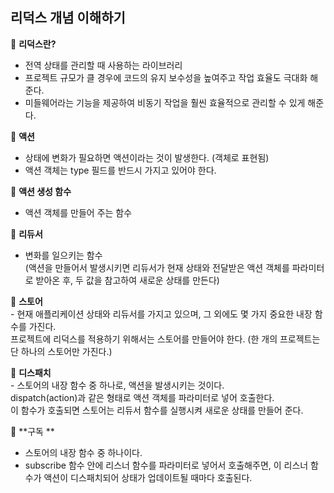 ## 리덕스 개념 이해하기  
   📌 **리덕스란?** 
   - 전역 상태를 관리할 때 사용하는 라이브러리  
   - 프로젝트 규모가 클 경우에 코드의 유지 보수성을 높여주고 작업 효율도 극대화 해준다.  
   - 미들웨어라는 기능을 제공하여 비동기 작업을 훨씬 효율적으로 관리할 수 있게 해준다.  

   📌 **액션**  
   - 상태에 변화가 필요하면 액션이라는 것이 발생한다. (객체로 표현됨)  
   - 액션 객체는 type 필드를 반드시 가지고 있어야 한다.  
   
   📌 **액션 생성 함수**
   - 액션 객체를 만들어 주는 함수  
   
   📌 **리듀서**  
   - 변화를 일으키는 함수  
     (액션을 만들어서 발생시키면 리듀서가 현재 상태와 전달받은 액션 객체를 파라미터로 받아온 후, 두 값을 참고하여 새로운 상태를 만든다)  
      
   📌 **스토어**     
    - 현재 애플리케이션 상태와 리듀서를 가지고 있으며, 그 외에도 몇 가지 중요한 내장 함수를 가진다.  
      프로젝트에 리덕스를 적용하기 위해서는 스토어를 만들어야 한다. (한 개의 프로젝트는 단 하나의 스토어만 가진다.)    
    
   📌 **디스패치**    
    - 스토어의 내장 함수 중 하나로, 액션을 발생시키는 것이다.  
      dispatch(action)과 같은 형태로 액션 객체를 파라미터로 넣어 호출한다.  
      이 함수가 호출되면 스토어는 리듀서 함수를 실행시켜 새로운 상태를 만들어 준다.  
      
   📌 **구독 ** 
   - 스토어의 내장 함수 중 하나이다. 
   - subscribe 함수 안에 리스너 함수를 파라미터로 넣어서 호출해주면, 이 리스너 함수가 액션이 디스패치되어 상태가 업데이트될 때마다 호출된다.
